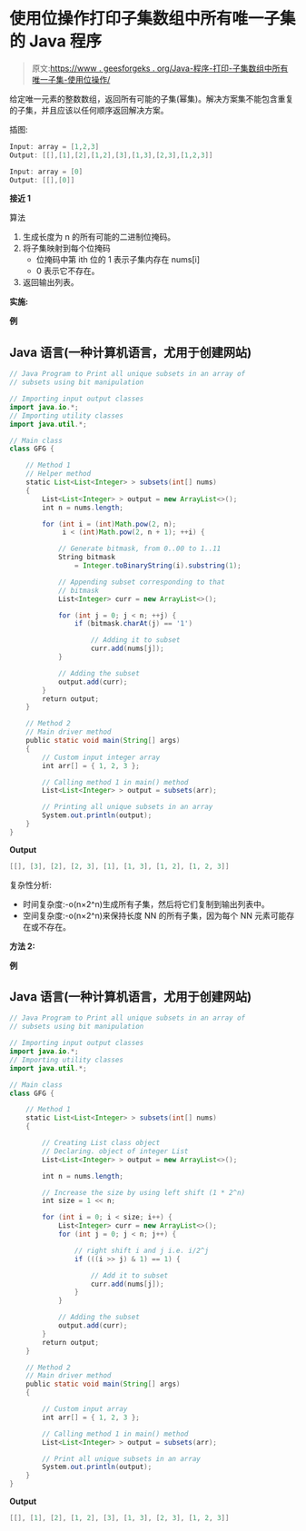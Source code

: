 # 使用位操作打印子集数组中所有唯一子集的 Java 程序

> 原文:[https://www . geesforgeks . org/Java-程序-打印-子集数组中所有唯一子集-使用位操作/](https://www.geeksforgeeks.org/java-program-to-print-all-unique-subsets-in-an-array-of-subsets-using-bit-manipulation/)

给定唯一元素的整数数组，返回所有可能的子集(幂集)。解决方案集不能包含重复的子集，并且应该以任何顺序返回解决方案。

插图:

```java
Input: array = [1,2,3]
Output: [[],[1],[2],[1,2],[3],[1,3],[2,3],[1,2,3]]
```

```java
Input: array = [0]
Output: [[],[0]]
```

**接近 1**

算法

1.  生成长度为 n 的所有可能的二进制位掩码。
2.  将子集映射到每个位掩码
    *   位掩码中第 ith 位的 1 表示子集内存在 nums[i]
    *   0 表示它不存在。
3.  返回输出列表。

**实施:**

**例**

## Java 语言(一种计算机语言，尤用于创建网站)

```java
// Java Program to Print all unique subsets in an array of
// subsets using bit manipulation

// Importing input output classes
import java.io.*;
// Importing utility classes
import java.util.*;

// Main class
class GFG {

    // Method 1
    // Helper method
    static List<List<Integer> > subsets(int[] nums)
    {
        List<List<Integer> > output = new ArrayList<>();
        int n = nums.length;

        for (int i = (int)Math.pow(2, n);
             i < (int)Math.pow(2, n + 1); ++i) {

            // Generate bitmask, from 0..00 to 1..11
            String bitmask
                = Integer.toBinaryString(i).substring(1);

            // Appending subset corresponding to that
            // bitmask
            List<Integer> curr = new ArrayList<>();

            for (int j = 0; j < n; ++j) {
                if (bitmask.charAt(j) == '1')

                    // Adding it to subset
                    curr.add(nums[j]);
            }

            // Adding the subset
            output.add(curr);
        }
        return output;
    }

    // Method 2
    // Main driver method
    public static void main(String[] args)
    {
        // Custom input integer array
        int arr[] = { 1, 2, 3 };

        // Calling method 1 in main() method
        List<List<Integer> > output = subsets(arr);

        // Printing all unique subsets in an array
        System.out.println(output);
    }
}
```

**Output**

```java
[[], [3], [2], [2, 3], [1], [1, 3], [1, 2], [1, 2, 3]]
```

复杂性分析:

*   时间复杂度:-o(n×2^n)生成所有子集，然后将它们复制到输出列表中。
*   空间复杂度:-o(n×2^n)来保持长度 NN 的所有子集，因为每个 NN 元素可能存在或不存在。

**方法 2:**

**例**

## Java 语言(一种计算机语言，尤用于创建网站)

```java
// Java Program to Print all unique subsets in an array of
// subsets using bit manipulation

// Importing input output classes
import java.io.*;
// Importing utility classes
import java.util.*;

// Main class
class GFG {

    // Method 1
    static List<List<Integer> > subsets(int[] nums)
    {

        // Creating List class object
        // Declaring. object of integer List
        List<List<Integer> > output = new ArrayList<>();

        int n = nums.length;

        // Increase the size by using left shift (1 * 2^n)
        int size = 1 << n;

        for (int i = 0; i < size; i++) {
            List<Integer> curr = new ArrayList<>();
            for (int j = 0; j < n; j++) {

                // right shift i and j i.e. i/2^j
                if (((i >> j) & 1) == 1) {

                    // Add it to subset
                    curr.add(nums[j]);
                }
            }

            // Adding the subset
            output.add(curr);
        }
        return output;
    }

    // Method 2
    // Main driver method
    public static void main(String[] args)
    {

        // Custom input array
        int arr[] = { 1, 2, 3 };

        // Calling method 1 in main() method
        List<List<Integer> > output = subsets(arr);

        // Print all unique subsets in an array
        System.out.println(output);
    }
}
```

**Output**

```java
[[], [1], [2], [1, 2], [3], [1, 3], [2, 3], [1, 2, 3]]
```